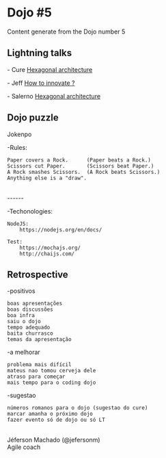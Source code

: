 <h1>Dojo #5</h1>

<p>Content generate from the Dojo number 5</p>

<h2>Lightning talks</h2>

<p> - Cure <a href="http://www.slideshare.net/marcelocure/hexagonal-architecture">Hexagonal architecture</a></p>
<p> - Jeff <a href="http://www.slideshare.net/jefersonm/how-to-innovate-53596305">How to innovate ?</a></p>
<p> - Salerno <a href="http://www.slideshare.net/salerno1/v8-google">Hexagonal architecture</a></p>


<h2>Dojo puzzle</h2>

<p>Jokenpo</p>

-Rules:

	Paper covers a Rock.      (Paper beats a Rock.)
	Scissors cut Paper.       (Scissors beat Paper.)
	A Rock smashes Scissors.  (A Rock beats Scissors.)
	Anything else is a "draw".


</br>------

-Techonologies:

	NodeJS:
		https://nodejs.org/en/docs/

	Test:
		https://mochajs.org/
		http://chaijs.com/
		
<h2>Retrospective</h2>

-positivos

	boas apresentações
	boas discussões
	boa infra
	saiu o dojo
	tempo adequado
	baita churrasco
	temas da apresentação

-a melhorar

	problema mais difícil
	mateus nao tomou cerveja dele
	atraso para começar
	mais tempo para o coding dojo

-sugestao

	números romanos para o dojo (sugestao do cure)
	marcar amanha o próximo dojo
	fazer evento só de dojo ou só LT


</br>
Jéferson Machado (@jefersonm) </br>
Agile coach </br>
